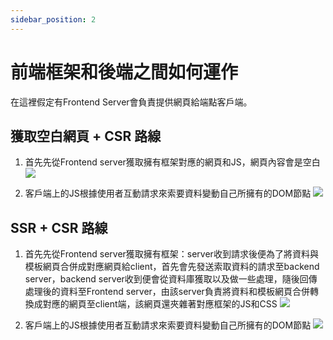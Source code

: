 ```yaml
---
sidebar_position: 2
---
```



# 前端框架和後端之間如何運作

在這裡假定有Frontend Server會負責提供網頁給端點客戶端。
## 獲取空白網頁 + CSR 路線
1. 首先先從Frontend server獲取擁有框架對應的網頁和JS，網頁內容會是空白
![](https://res.cloudinary.com/dqfxgtyoi/image/upload/v1648132349/frontend/csr-init-phase_kmkeh4.png)

2. 客戶端上的JS根據使用者互動請求來索要資料變動自己所擁有的DOM節點
![](https://res.cloudinary.com/dqfxgtyoi/image/upload/v1648132349/frontend/csr-progress-phase_k1gnxi.png)


## SSR + CSR 路線

1. 首先先從Frontend server獲取擁有框架：server收到請求後便為了將資料與模板網頁合併成對應網頁給client，首先會先發送索取資料的請求至backend server，backend server收到便會從資料庫獲取以及做一些處理，隨後回傳處理後的資料至Frontend server，由該server負責將資料和模板網頁合併轉換成對應的網頁至client端，該網頁還夾雜著對應框架的JS和CSS
![](https://res.cloudinary.com/dqfxgtyoi/image/upload/v1648132349/frontend/ssr-init-phase_kpob9u.png)

2. 客戶端上的JS根據使用者互動請求來索要資料變動自己所擁有的DOM節點
![](https://res.cloudinary.com/dqfxgtyoi/image/upload/v1648132349/frontend/csr-progress-phase_k1gnxi.png)